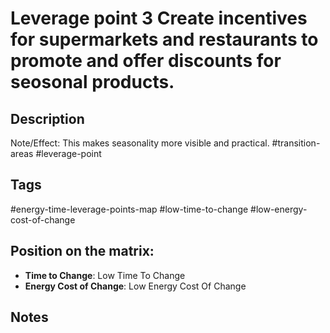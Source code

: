 # Leverage point 3 Create incentives for supermarkets and restaurants to promote and offer discounts for seosonal products.

## Description
Note/Effect: This makes seasonality more visible and practical.   #transition-areas #leverage-point

## Tags
#energy-time-leverage-points-map #low-time-to-change #low-energy-cost-of-change

## Position on the matrix:
- **Time to Change**: Low Time To Change
- **Energy Cost of Change**: Low Energy Cost Of Change

## Notes
<!-- Add your notes here -->
